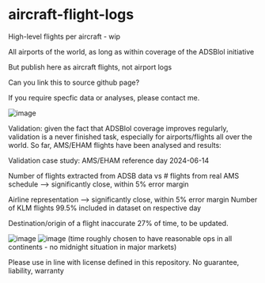 # aircraft-flight-logs
High-level flights per aircraft - wip

All airports of the world, as long as within coverage of the ADSBlol initiative

But publish here as aircraft flights, not airport logs

Can you link this to source github page?

If you require specfic data or analyses, please contact me.

![image](https://github.com/user-attachments/assets/daa94716-cab0-4d94-beed-233c0b44c4a6)

Validation: given the fact that ADSBlol coverage improves regularly, validation is a never finished task, especially for airports/flights all over the world.
So far, AMS/EHAM flights have been analysed and results:

Validation case study:
AMS/EHAM reference day 2024-06-14

Number of flights extracted from ADSB data vs # flights from real AMS schedule --> significantly close, within 5% error margin

Airline representation --> significantly close, within 5% error margin
Number of KLM flights 99.5% included in dataset on respective day

Destination/origin of a flight inaccurate 27% of time, to be updated.

![image](https://github.com/user-attachments/assets/92117619-ecc2-48f3-bc73-07407cca4445)
![image](https://github.com/user-attachments/assets/b96a126c-00aa-4076-9882-f5a84669eb13)
(time roughly chosen to have reasonable ops in all continents - no midnight situation in major markets)

Please use in line with license defined in this repository. No guarantee, liability, warranty
